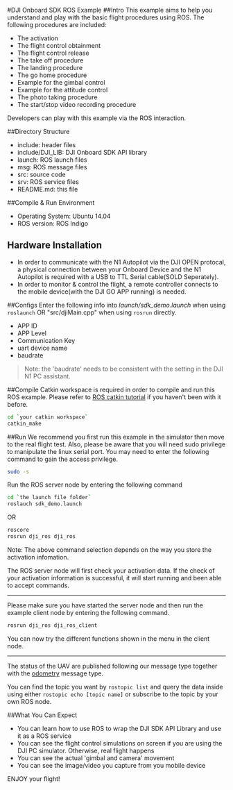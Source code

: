 #DJI Onboard SDK ROS Example
##Intro
This example aims to help you understand and play with the basic flight procedures using ROS. The following procedures are included:
* The activation
* The flight control obtainment
* The flight control release
* The take off procedure
* The landing procedure
* The go home procedure
* Example for the gimbal control
* Example for the attitude control
* The photo taking procedure
* The start/stop video recording procedure

Developers can play with this example via the ROS interaction.

##Directory Structure
* include: header files
* include/DJI_LIB: DJI Onboard SDK API library
* launch: ROS launch files
* msg: ROS message files
* src: source code
* srv: ROS service files
* README.md: this file

##Compile & Run Environment
* Operating System: Ubuntu 14.04
* ROS version: ROS Indigo

## Hardware Installation
* In order to communicate with the N1 Autopilot via the DJI OPEN protocal, a physical connection between your Onboard Device and the N1 Autopilot is required with a USB to TTL Serial cable(SOLD Seperately).
* In order to monitor & control the flight, a remote controller connects to the mobile device(with the DJI GO APP running) is needed.

##Configs
Enter the following info into *launch/sdk_demo.launch* when using `roslaunch` OR "src/djiMain.cpp" when using `rosrun` directly.
* APP ID
* APP Level
* Communication Key
* uart device name
* baudrate

>Note: the 'baudrate' needs to be consistent with the setting in the DJI N1 PC assistant.

##Compile
Catkin workspace is required in order to compile and run this ROS example.
Please refer to [ROS catkin tutorial](http://wiki.ros.org/catkin/Tutorials) if you haven't been with it before.

~~~bash
cd `your catkin workspace`
catkin_make
~~~

##Run
We recommend you first run this example in the simulator then move to the real flight test. Also, please be aware that you will need sudo privilege to manipulate the linux serial port. You may need to enter the following command to gain the access privilege.

~~~bash
sudo -s
~~~

Run the ROS server node by entering the following command

~~~bash
cd `the launch file folder`
roslauch sdk_demo.launch
~~~

OR 

~~~bash
roscore
rosrun dji_ros dji_ros
~~~

Note: The above command selection depends on the way you store the activation infomation.

The ROS server node will first check your activation data. If the check of your activation information is successful, it will start running and been able to accept commands.

---
Please make sure you have started the server node and then run the example client node by entering the following command.

~~~bash
rosrun dji_ros dji_ros_client
~~~

You can now try the different functions shown in the menu in the client node.

---

The status of the UAV are published following our message type together with the [odometry](http://docs.ros.org/api/nav_msgs/html/msg/Odometry.html) message type. 

You can find the topic you want by `rostopic list` and query the data inside using either `rostopic echo [topic name]` or subscribe to the topic by your own ROS node.

##What You Can Expect
* You can learn how to use ROS to wrap the DJI SDK API Library and use it as a ROS service
* You can see the flight control simulations on screen if you are using the DJI PC simulator. Otherwise, real flight happens
* You can see the actual 'gimbal and camera' movement
* You can see the image/video you capture from you mobile device

ENJOY your flight!
